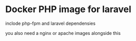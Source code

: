 # Docker PHP image for laravel

inclode php-fpm and laravel dependensies

you also need a nginx or apache images alongside this
